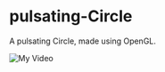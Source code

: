 # pulsating-Circle

A pulsating Circle, made using OpenGL.


![My Video](https://user-images.githubusercontent.com/52231690/104147936-49ca7f80-53f6-11eb-9861-bc5ae9199587.gif)
